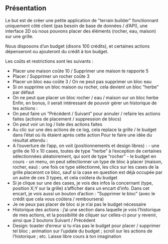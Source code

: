 
## Présentation

Le but est de créer une petite application de "terrain builder" fonctionnant uniquement côté client (pas besoin de base de données / d’API), une interface 2D où nous pouvons placer des éléments (rocher, eau, maison) sur une grille.

Nous disposons d’un budget (disons 100 crédits), et certaines actions dépenseront ou ajouteront du crédit à ton budget.

Les coûts et restrictions sont les suivants :

- Placer une maison coûte 10 / Supprimer une maison te rapporte 5
- Placer / Supprimer un rocher coûte 3
- Placer un bloc eau coûte 3 / On ne peut pas supprimer un bloc eau
- Si on supprime un bloc maison ou rocher, cela devient un bloc “herbe” par défaut
- On ne peut que placer un bloc rocher / eau / maison sur un bloc herbe
  Enfin, en bonus, il serait intéressant de pouvoir gérer un historique de tes actions :
- On peut faire un “Précédent / Suivant” pour annuler / refaire les actions faites (actions de placement / suppression de blocs)
- On peut voir un log / liste des actions faites
- Au clic sur une des actions de ce log, cela replace la grille / le budget dans l’état
  où ils étaient après cette action
  Pour te faire une idée du résultat attendu :
- A l’ouverture de l’app, on voit (positionnements et design libres) : - une grille de 10 x 10 cases, toutes de type “herbe” à l’exception de
  certaines sélectionnées aléatoirement, qui sont de type “rocher” - le budget en cours - un menu, on peut sélectionner un type de bloc à placer (maison, rocher,
  eau) : une fois ce type sélectionné, les clics sur les cases de la grille placeront ce bloc, sauf si la case en question est déjà occupée par un autre de ces 3 types, et cela coûtera du budget
- Si je clique sur une des cases, je vois des infos la concernant (type, position X;Y sur la grille) s’afficher dans un encart d’info. Dans cet encart, je vois aussi un bouton d’action : “Supprimer le bloc” (avec le crédit que cela vous coûtera /
  remboursera)
- Je ne peux pas placer de bloc si je n’ai pas le budget nécessaire
- Historique des actions : j’ai une section dans laquelle je vois l’historique de mes actions, et la
  possibilité de cliquer sur celles-ci pour y revenir, ainsi que 2 boutons Suivant /
  Précédent
- Design: toaster d’erreur si tu n’as pas le budget pour placer / supprimer tel   bloc ;  animation sur l’update du budget ; scroll sur les actions de l’historique ; etc. Laisse libre cours à ton imagination

```
